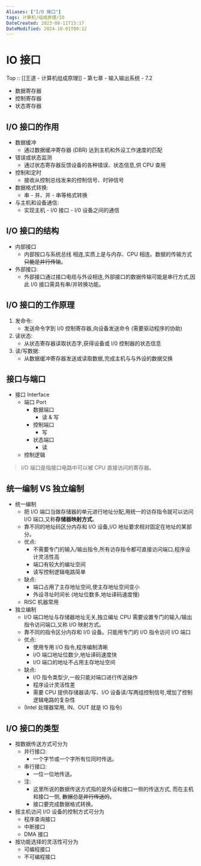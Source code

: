 ```yaml
---
Aliases: ["I/O 接口"]
tags: 计算机/组成原理/IO 
DateCreated: 2023-08-11T15:17
DateModified: 2024-10-01T00:12
---
```

# IO 接口

Top :: [[王道 - 计算机组成原理]] - 第七章 - 输入输出系统 - 7.2

- 数据寄存器
- 控制寄存器
- 状态寄存器

## I/O 接口的作用

- 数据缓冲
	- 通过数据缓冲寄存器 (DBR) 达到主机和外设工作速度的匹配
- 错误或状态监测
	- 通过状态寄存器反馈设备的各种错误、状态信息,供 CPU 查用
- 控制和定时
	- 接收从控制总线发来的控制信号、时钟信号
- 数据格式转换:
	- 串 - 并、并 - 串等格式转换
- 与主机和设备通信:
	- 实现主机 - I/0 接口 - I/0 设备之间的通信

## I/O 接口的结构

- 内部接口
	- 内部按口与系统总线 相连,实质上是与内存、CPU 相连。数据的传输方式~~只能是并行传输~~。
 - 外部接口:
	 - 外部接口通过接口电缆与外设相连,外部接口的数据传输可能是串行方式,因此 I/0 接口需具有串/并转换功能。

## I/O 接口的工作原理

1. 发命令:
	- 发送命令字到 I/0 控制寄存器,向设备发送命令 (需要驱动程序的协助)
2. 读状态:
	- 从状态寄存器读取状态字,获得设备或 l/0 控制器的状态信息
3. 读/写数据:
	- 从数据缓冲寄存器发送或读取数据,完成主机与与外设的数据交换

## 接口与端口

- 接口 Interface
	- 端口 Port
		- 数据端口
			- 读 & 写
		- 控制端口
			- 写
		- 状态端口
			- 读
	- 控制逻辑

> I/O 端口是指接口电路中可以被 CPU 直接访问的寄存器。

## 统一编制 VS 独立编制

- 统一编制
	- 把 I/O 端口当做存储器的单元进行地址分配,用统一的访存指令就可以访问 I/O 端口,又称**存储器映射方式**。
	- 靠不同的地址码区分内存和 I/O 设备,I/O 地址要求相对固定在地址的某部分。
	- 优点:
		- 不需要专门的输入/输出指令,所有访存指令都可直接访问端口,程序设计灵活性高
		- 端口有较大的编址空间
		- 读写控制逻辑电路简单
	- 缺点:
		- 端口占用了主存地址空间,使主存地址空间变小
		- 外设寻址时间长 (地址位数多,地址译码速度慢)
	- RISC 机器常用
- 独立编制
	- I/O 端口地址与存储器地址无关,独立编址 CPU 需要设置专门的输入/输出指令访问端口,又称 I/O 映射方式。
	- 靠不同的指令区分内存和 I/0 设备。只能用专门的 I/O 指令访问 I/O 端口
	- 优点:
		- 使用专用 I/O 指令,程序编制清晰
		- I/O 端口地址位数少,地址译码速度快
		- I/O 端口的地址不占用主存地址空间
	- 缺点:
		- I/O 指令类型少,一般只能对端口进行传送操作
		- 程序设计灵活性差
		- 需要 CPU 提供存储器读/写、I/O 设备读/写两组控制信号,增加了控制逻辑电路的复杂性
	- (Intel 处理器常用, IN、OUT 就是 IO 指令)

## I/O 接口的类型

- 按数据传送方式可分为
	- 并行接口:
		- 一个字节或一个字所有位同时传送。
	- 串行接口:
		- 一位一位地传送。
	- 注:
		- 这里所说的数据传送方式指的是外设和接口一侧的传送方式, 而在主机和接口一侧, ~~数据总是并行传送的~~。
		- 接口要完成数据格式转换。
- 按主机访问 I/O 设备的控制方式可分为
	- 程序查询接口
	- 中断接口
	- DMA 接口
- 按功能选择的灵活性可分为
	- 可编程接口
	- 不可编程接口
